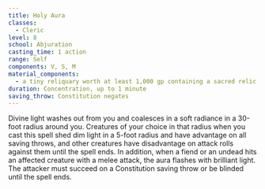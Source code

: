 ```yaml
---
title: Holy Aura
classes:
  - Cleric
level: 8
school: Abjuration
casting_time: 1 action
range: Self
components: V, S, M
material_components:
  - a tiny reliquary worth at least 1,000 gp containing a sacred relic, such as a scrap of cloth from a saint's robe or a piece of parchment from a religious text
duration: Concentration, up to 1 minute
saving_throw: Constitution negates
---
```


Divine light washes out from you and coalesces in a soft radiance in a 30-foot radius around you. Creatures of your choice in that radius when you cast this spell shed dim light in a 5-foot radius and have advantage on all saving throws, and other creatures have disadvantage on attack rolls against them until the spell ends. In addition, when a fiend or an undead hits an affected creature with a melee attack, the aura flashes with brilliant light. The attacker must succeed on a Constitution saving throw or be blinded until the spell ends.
